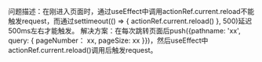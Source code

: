 问题描述：在刚进入页面时，通过useEffect中调用actionRef.current.reload不能触发request，而通过settimeout(() => { actionRef.current.reload() }, 500)延迟500ms左右才能触发。
解决方案：在每次跳转页面后push({pathname: 'xx', query: { pageNumber： xx, pageSize: xx }})，然后useEffect中actionRef.current.reload()调用后触发request。
